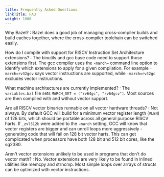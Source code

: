 ```yaml
---
title: Frequently Asked Questions
linkTitle: FAQ
weight: 1000
---
```


Why Bazel?
: Bazel does a good job of managing cross-compiler builds and build caches together,
  where the cross-compiler toolchain can be switched easily.

How do I compile with support for RISCV Instruction Set Architecture extensions?
: The binutils and gcc base code need to support those extensions first.
  The gcc compiler uses the `-march=` command line option to identify which
  extensions to apply for a given compilation. For example `-march=rv32gcv` says
  vector instructions are supported, while `-march=rv32gc` excludes vector instructions.

What machine architectures are currently implemented?
: The `variables.bzl` file sets `MARCH_SET = ("rv64gc", "rv64gcv")`.  Most sources are then
  compiled with and without vector support.

Are all RISCV vector binaries runnable on all vector hardware threads?
: Not always.  By default GCC will build for a minimum vector register length (`VLEN`) of 128 bits,
  which should be portable across all general purpose RISCV harts.  If `_zvl512b` were
  added to the `-march` setting, GCC will know that vector registers are bigger and can unroll
  loops more aggressively - generating code that will fail on 128 bit vector harts.  This can
  get complicated when processors have both 128 bit and 512 bit cores, like the sg2380.

Aren't vector extensions unlikely to be used in programs that don't do vector math?
: No.  Vector extensions are very likely to be found in inlined utilities like memcpy and strncmp.
  Most simple loops over arrays of structs can be optimized with vector instructions.
